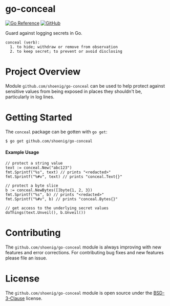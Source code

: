 go-conceal
==========

[![Go Reference](https://pkg.go.dev/badge/shoenig/go-conceal.svg)](https://pkg.go.dev/shoenig/go-conceal)
[![GitHub](https://img.shields.io/github/license/shoenig/go-conceal.svg)](LICENSE)

Guard against logging secrets in Go.

```
conceal (verb):
  1. to hide; withdraw or remove from observation
  2. to keep secret; to prevent or avoid disclosing
```

# Project Overview

Module `github.com/shoenig/go-conceal` can be used to help protect against sensitive
values from being exposed in places they shouldn't be, particularly in log lines.

# Getting Started

The `conceal` package can be gotten with `go get`:
```
$ go get github.com/shoenig/go-conceal
```

#### Example Usage
```golang
// protect a string value
text := conceal.New("abc123")
fmt.Sprintf("%s", text) // prints "<redacted>"
fmt.Sprintf("%#v", text) // prints "conceal.Text{}"

// protect a byte slice
b := conceal.NewBytes([]byte{1, 2, 3})
fmt.Sprintf("%s", b) // prints "<redacted>"
fmt.Sprintf("%#v", b) // prints "conceal.Bytes{}"

// get access to the underlying secret values
doThings(text.Unveil(), b.Unveil())
```

# Contributing

The `github.com/shoenig/go-conceal` module is always improving with new features
and error corrections. For contributing bug fixes and new features please file
an issue.

# License

The `github.com/shoenig/go-conceal` module is open source under the [BSD-3-Clause](LICENSE) license.
